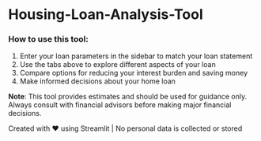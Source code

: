 # Housing-Loan-Analysis-Tool
### How to use this tool:
1. Enter your loan parameters in the sidebar to match your loan statement
2. Use the tabs above to explore different aspects of your loan
3. Compare options for reducing your interest burden and saving money
4. Make informed decisions about your home loan

**Note**: This tool provides estimates and should be used for guidance only. Always consult with financial advisors before making major financial decisions.

Created with ❤️ using Streamlit | No personal data is collected or stored
